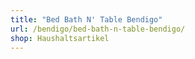 ```yaml
---
title: "Bed Bath N' Table Bendigo"
url: /bendigo/bed-bath-n-table-bendigo/
shop: Haushaltsartikel
---
```

